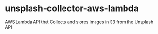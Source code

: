 # unsplash-collector-aws-lambda
AWS Lambda API that Collects and stores images in S3 from the Unsplash API 
